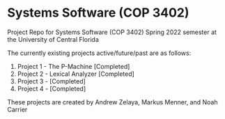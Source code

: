 # Systems Software (COP 3402)
Project Repo for Systems Software (COP 3402) Spring 2022 semester at the University of Central Florida


The currently existing projects active/future/past are as follows:

  1. Project 1 - The P-Machine [Completed]         
  2. Project 2 - Lexical Analyzer [Completed]
  3. Project 3 - [Completed]                   
  4. Project 4 - [Completed]               


These projects are created by Andrew Zelaya, Markus Menner, and Noah Carrier
